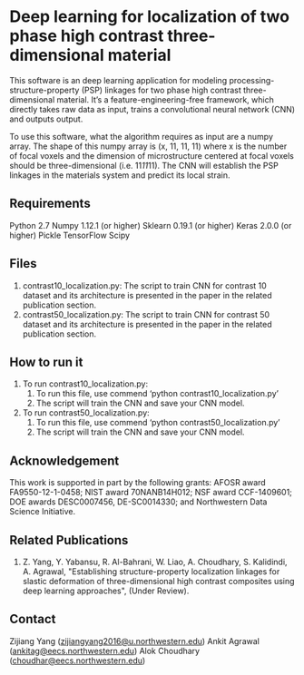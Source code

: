 # Deep learning for localization of two phase high contrast three-dimensional material 
This software is an deep learning application for modeling processing-structure-property (PSP) linkages for two phase high contrast three-dimensional material. It’s a feature-engineering-free framework, which directly takes raw data as input, trains a convolutional neural network (CNN) and outputs output. 

To use this software, what the algorithm requires as input are a numpy array. The shape of this numpy array is (x, 11, 11, 11) where x is the number of focal voxels and the dimension of microstructure centered at focal voxels should be three-dimensional (i.e. 11*11*11). The CNN will establish the PSP linkages in the materials system and predict its local strain.

## Requirements ##
Python 2.7
Numpy 1.12.1 (or higher)
Sklearn 0.19.1 (or higher)
Keras 2.0.0 (or higher)
Pickle
TensorFlow
Scipy

## Files ##
1. contrast10_localization.py: The script to train CNN for contrast 10 dataset and its architecture is presented in the paper in the related publication section.
2. contrast50_localization.py: The script to train CNN for contrast 50 dataset and its architecture is presented in the paper in the related publication section.

## How to run it
1. To run contrast10_localization.py: 
	1. To run this file, use commend ‘python contrast10_localization.py’
	2. The script will train the CNN and save your CNN model.
2. To run contrast50_localization.py: 
	1. To run this file, use commend ‘python contrast50_localization.py’
	2. The script will train the CNN and save your CNN model.

## Acknowledgement
This work is supported in part by the following grants: AFOSR award FA9550-12-1-0458; NIST award 70NANB14H012; NSF award CCF-1409601; DOE awards DESC0007456, DE-SC0014330; and Northwestern Data Science Initiative.

## Related Publications ##
1. Z. Yang, Y. Yabansu, R. Al-Bahrani, W. Liao, A. Choudhary, S. Kalidindi, A. Agrawal, "Establishing structure-property localization linkages for slastic deformation of three-dimensional high contrast composites using deep learning approaches", (Under Review).

## Contact
Zijiang Yang (zijiangyang2016@u.northwestern.edu)
Ankit Agrawal (ankitag@eecs.northwestern.edu)
Alok Choudhary (choudhar@eecs.northwestern.edu)
